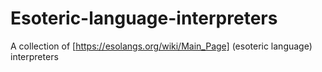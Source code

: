 # Esoteric-language-interpreters
A collection of [https://esolangs.org/wiki/Main_Page] (esoteric language) interpreters
